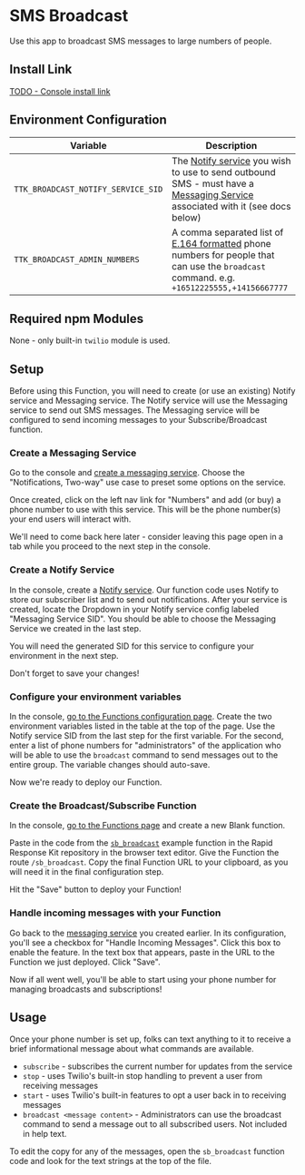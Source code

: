 # SMS Broadcast

Use this app to broadcast SMS messages to large numbers of people.

## Install Link

[TODO - Console install link](#)

## Environment Configuration

| Variable | Description |
| --- | --- |
| `TTK_BROADCAST_NOTIFY_SERVICE_SID` | The [Notify service](https://www.twilio.com/console/notify/services) you wish to use to send outbound SMS - must have a [Messaging Service](https://www.twilio.com/console/sms/services) associated with it (see docs below) |
| `TTK_BROADCAST_ADMIN_NUMBERS` | A comma separated list of [E.164 formatted](https://en.wikipedia.org/wiki/E.164) phone numbers for people that can use the `broadcast` command. e.g. `+16512225555,+14156667777` |

## Required npm Modules

None - only built-in `twilio` module is used.

## Setup

Before using this Function, you will need to create (or use an existing) Notify service and Messaging service. The Notify service will use the Messaging service to send out SMS messages. The Messaging service will be configured to send incoming messages to your Subscribe/Broadcast function.

### Create a Messaging Service

Go to the console and [create a messaging service](https://www.twilio.com/console/sms/services). Choose the "Notifications, Two-way" use case to preset some options on the service.

Once created, click on the left nav link for "Numbers" and add (or buy) a phone number to use with this service. This will be the phone number(s) your end users will interact with.

We'll need to come back here later - consider leaving this page open in a tab while you proceed to the next step in the console.

### Create a Notify Service

In the console, create a [Notify service](https://www.twilio.com/console/notify/services). Our function code uses Notify to store our subscriber list and to send out notifications. After your service is created, locate the Dropdown in your Notify service config labeled "Messaging Service SID". You should be able to choose the Messaging Service we created in the last step. 

You will need the generated SID for this service to configure your environment in the next step.

Don't forget to save your changes!

### Configure your environment variables

In the console, [go to the Functions configuration page](https://www.twilio.com/console/runtime/functions/configure). Create the two environment variables listed in the table at the top of the page. Use the Notify service SID from the last step for the first variable. For the second, enter a list of phone numbers for "administrators" of the application who will be able to use the `broadcast` command to send messages out to the entire group. The variable changes should auto-save.

Now we're ready to deploy our Function.

### Create the Broadcast/Subscribe Function

In the console, [go to the Functions page](https://www.twilio.com/console/runtime/functions/manage) and create a new Blank function. 

Paste in the code from the [`sb_broadcast`](../functions/sb_broadcast.js) example function in the Rapid Response Kit repository in the browser text editor. Give the Function the route `/sb_broadcast`. Copy the final Function URL to your clipboard, as you will need it in the final configuration step.

Hit the "Save" button to deploy your Function!

### Handle incoming messages with your Function

Go back to the [messaging service](https://www.twilio.com/console/sms/services) you created earlier. In its configuration, you'll see a checkbox for "Handle Incoming Messages". Click this box to enable the feature. In the text box that appears, paste in the URL to the Function we just deployed. Click "Save".

Now if all went well, you'll be able to start using your phone number for managing broadcasts and subscriptions!

## Usage

Once your phone number is set up, folks can text anything to it to receive a brief informational message about what commands are available.

* `subscribe` - subscribes the current number for updates from the service
* `stop` - uses Twilio's built-in stop handling to prevent a user from receiving messages
* `start` - uses Twilio's built-in features to opt a user back in to receiving messages
* `broadcast <message content>` - Administrators can use the broadcast command to send a message out to all subscribed users. Not included in help text.

To edit the copy for any of the messages, open the `sb_broadcast` function code and look for the text strings at the top of the file.
